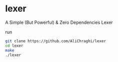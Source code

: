 # lexer
A Simple (But Powerful) &amp; Zero Dependencies Lexer

run
```sh
git clone https://github.com/AliChraghi/lexer
cd lexer
make
./lexer
```
